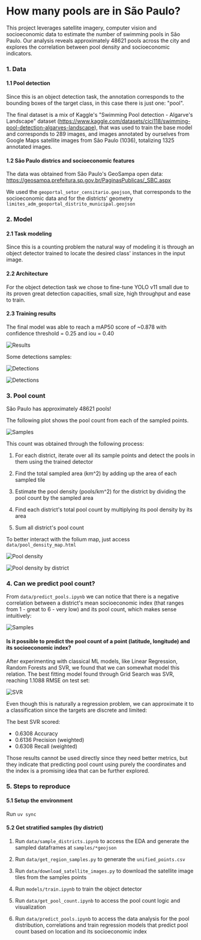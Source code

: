 # How many pools are in São Paulo? 

This project leverages satellite imagery, computer vision and socioeconomic data to estimate the number of swimming pools in São Paulo. Our analysis reveals approximately 48621 pools across the city and explores the correlation between pool density and socioeconomic indicators.

### 1. Data
#### 1.1 Pool detection
Since this is an object detection task, the annotation corresponds to the bounding boxes of the target class, in this case there is just one: "pool".

The final dataset is a mix of Kaggle's "Swimming Pool detection - Algarve's Landscape" dataset (https://www.kaggle.com/datasets/cici118/swimming-pool-detection-algarves-landscape), that was used to train the base model and corresponds to 289 images, and images annotated by ourselves from Google Maps satellite images from São Paulo (1036), totalizing  1325 annotated images.

#### 1.2 São Paulo districs and socioeconomic features
The data was obtained from São Paulo's GeoSampa open data:
https://geosampa.prefeitura.sp.gov.br/PaginasPublicas/_SBC.aspx

We used the `geoportal_setor_censitario.geojson`, that corresponds to the socioeconomic data and for the districts' geometry `limites_adm_geoportal_distrito_municipal.geojson`

### 2. Model

#### 2.1 Task modeling
Since this is a counting problem the natural way of modeling it is through an object detector trained to locate the desired class' instances in the input image.

#### 2.2 Architecture
For the object detection task we chose to fine-tune YOLO v11 small due to its proven great detection capacities, small size, high throughput and ease to train.

#### 2.3 Training results
The final model was able to reach a mAP50 score of ~0.878 with confidence threshold = 0.25 and iou = 0.40

![Results](./models/vision/results.png)

Some detections samples:

![Detections](./models/vision/val_batch0_pred.jpg)

![Detections](./models/vision/val_batch2_pred.jpg)

### 3. Pool count
São Paulo has approximately 48621 pools!

The following plot shows the pool count from each of the sampled points.

![Samples](data/pool_count_distribution.png)

This count was obtained through the following process:

1. For each district, iterate over all its sample points and detect the pools in them using the trained detector

2. Find the total sampled area (km^2) by adding up the area of each sampled tile

3. Estimate the pool density (pools/km^2) for the district by dividing the pool count by the sampled area

4. Find each district's total pool count by multiplying its pool density by its area

5. Sum all district's pool count

To better interact with the folium map, just access `data/pool_density_map.html`

![Pool density](./data/folium.png)

![Pool density by district](./data/folium2.png)

### 4. Can we predict pool count?
From `data/predict_pools.ipynb` we can notice that there is a negative correlation between a district's mean socioeconomic index (that ranges from 1 - great to 6 - very low) and its pool count, which makes sense intuitively:

![Samples](data/correlation.png)

#### Is it possible to predict the pool count of a point (latitude, longitude) and its socioeconomic index?

After experimenting with classical ML models, like Linear Regression, Random Forests and SVR, we found that we can somewhat model this relation. The best fitting model found through Grid Search was SVR, reaching 1.1088 RMSE on test set:

![SVR](data/best_svr.png)

Even though this is naturally a regression problem, we can approximate it to a classification since the targets are discrete and limited:

The best SVR scored:
* 0.6308 Accuracy
* 0.6136 Precision (weighted)
* 0.6308 Recall (weighted)

Those results cannot be used directly since they need better metrics, but they indicate that predicting pool count using purely the coordinates and the index is a promising idea that can be further explored.

### 5. Steps to reproduce
#### 5.1 Setup the environment
Run `uv sync`

#### 5.2 Get stratified samples (by district)
1. Run `data/sample_districts.ipynb` to access the EDA and generate the sampled dataframes at `samples/*geojson`

2. Run `data/get_region_samples.py` to generate the `unified_points.csv`

3. Run `data/download_satellite_images.py` to download the satellite image tiles from the samples points

4. Run `models/train.ipynb` to train the object detector

5. Run `data/get_pool_count.ipynb` to access the pool count logic and visualization

6. Run `data/predict_pools.ipynb` to access the data analysis for the pool distribution, correlations and train regression models that predict pool count based on location and its socioeconomic index